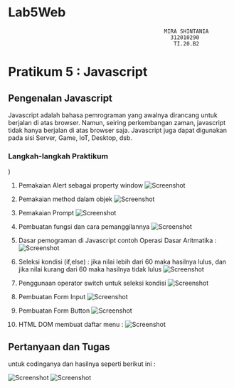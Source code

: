 # Lab5Web
```
                                                 MIRA SHINTANIA
                                                   312010290
                                                    TI.20.B2

```
# Pratikum 5 : Javascript

## Pengenalan Javascript
Javascript adalah bahasa pemrograman yang awalnya dirancang untuk berjalan di atas browser.
Namun, seiring perkembangan zaman, javascript tidak hanya berjalan di atas browser saja. 
Javascript juga dapat digunakan pada sisi Server, Game, IoT, Desktop, dsb.

### Langkah-langkah Praktikum
)
1. Pemakaian Alert sebagai property window
![Screenshot](https://github.com/miraashntnia/Lab5Web/blob/master/img/Alert%20Box.png)

2. Pemakaian method dalam objek
![Screenshot](https://github.com/miraashntnia/Lab5Web/blob/master/img/Methode.png)

3. Pemakaian Prompt
![Screenshot](https://github.com/miraashntnia/Lab5Web/blob/master/img/Prompt.png)

4. Pembuatan fungsi dan cara pemanggilannya
![Screenshot](https://github.com/miraashntnia/Lab5Web/blob/master/img/Function.png)

5. Dasar pemograman di Javascript contoh Operasi Dasar Aritmatika :
![Screenshot](https://github.com/miraashntnia/Lab5Web/blob/master/img/Aritmatika.png)

6. Seleksi kondisi (if,else) : jika nilai lebih dari 60 maka hasilnya lulus, dan jika nilai kurang dari 60 maka hasilnya tidak lulus
![Screenshot](https://github.com/miraashntnia/Lab5Web/blob/master/img/If-Else.png)

7. Penggunaan operator switch untuk seleksi kondisi
![Screenshot](https://github.com/miraashntnia/Lab5Web/blob/master/img/Switch%20Operator.png)

8. Pembuatan Form Input
![Screenshot](https://github.com/miraashntnia/Lab5Web/blob/master/img/Form%20Input.png)

9. Pembuatan Form Button
![Screenshot](https://github.com/miraashntnia/Lab5Web/blob/master/img/Form%20Button.png)

10. HTML DOM membuat daftar menu :
![Screenshot](https://github.com/miraashntnia/Lab5Web/blob/master/img/Daftar%20Menu.png)

## Pertanyaan dan Tugas
untuk codinganya dan hasilnya seperti berikut ini :

![Screenshot](https://github.com/miraashntnia/Lab5Web/blob/master/img/Tugas%20Praktikum%205.png)
![Screenshot](https://github.com/miraashntnia/Lab5Web/blob/master/img/Hasil%20Tugas.png)

